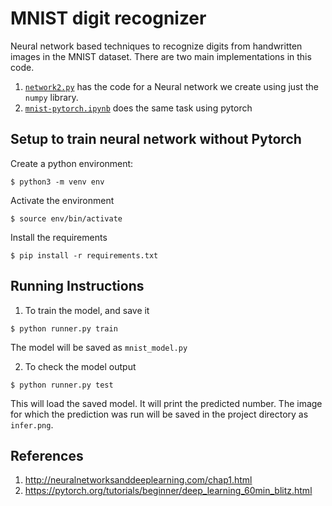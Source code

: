 # MNIST digit recognizer


Neural network based techniques to recognize digits from handwritten images in the MNIST dataset.
There are two main implementations in this code.

1. [`network2.py`](./network2.py) has the code for a Neural network we create using just the `numpy` library.
2. [`mnist-pytorch.ipynb`](mnist-pytorch.ipynb) does the same task using pytorch 


## Setup to train neural network without Pytorch

Create a python environment:

`$ python3 -m venv env`

Activate the environment

`$ source env/bin/activate`

Install the requirements

`$ pip install -r requirements.txt`

## Running Instructions

1. To train the model, and save it

`$ python runner.py train`

The model will be saved as `mnist_model.py`

2. To check the model output

`$ python runner.py test`

This will load the saved model.
It will print the predicted number.
The image for which the prediction was run will be saved in the
project directory as `infer.png`.


## References
1. http://neuralnetworksanddeeplearning.com/chap1.html
2. https://pytorch.org/tutorials/beginner/deep_learning_60min_blitz.html



